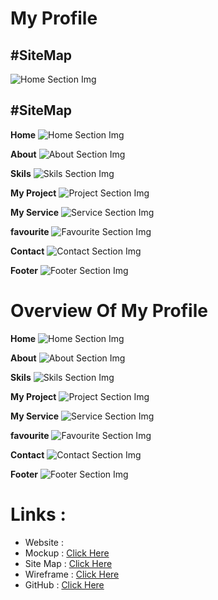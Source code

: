 **<h1>My Profile</h1>**

**<h2>#SiteMap</h1>**

![Home Section Img](assets/image/gloomaps.PNG)


**<h2>#SiteMap</h1>**
 **Home**
 ![Home Section Img](assets/image/sitemap/home.PNG)

**About**
![About Section Img](assets/image/sitemap/about.PNG)

**Skils**
![Skils Section Img](assets/image/sitemap/skils.PNG)

**My Project**
![Project Section Img](assets/image/sitemap/skils.PNG)

**My Service**
![Service Section Img](assets/image/sitemap/myservice.PNG)

**favourite**
![Favourite Section Img](assets/image/sitemap/favourite.PNG)

**Contact**
![Contact Section Img](assets/image/sitemap/contact.PNG)

**Footer**
![Footer Section Img](assets/image/sitemap/footer.PNG)

**<h1>Overview Of My Profile</h1>**

**Home**
 ![Home Section Img](assets/image/profileview/home.PNG)

**About**
![About Section Img](assets/image/profileview/about.PNG)

**Skils**
![Skils Section Img](assets/image/profileview/skils.PNG)

**My Project**
![Project Section Img](assets/image/profileview/project.PNG)

**My Service**
![Service Section Img](assets/image/profileview/service.PNG)

**favourite**
![Favourite Section Img](assets/image/profileview/favourite.PNG)

**Contact**
![Contact Section Img](assets/image/profileview/contact.PNG)

**Footer**
![Footer Section Img](assets/image/profileview/footer.PNG)

 **<h1>Links : </h1>**
- Website : 
- Mockup : [Click Here](https://www.figma.com/proto/en9tSzED4lxyoQpUZKHgMg/Untitled?node-id=14%3A8&scaling=contain&page-id=0%3A1&starting-point-node-id=14%3A8)
- Site Map : [Click Here](https://www.gloomaps.com/kcyVxYRceE)
- Wireframe : [Click Here](https://wireframe.cc/ySUVm8)
- GitHub : [Click Here](https://vidushalakshan.github.io/MyProfile1/)




